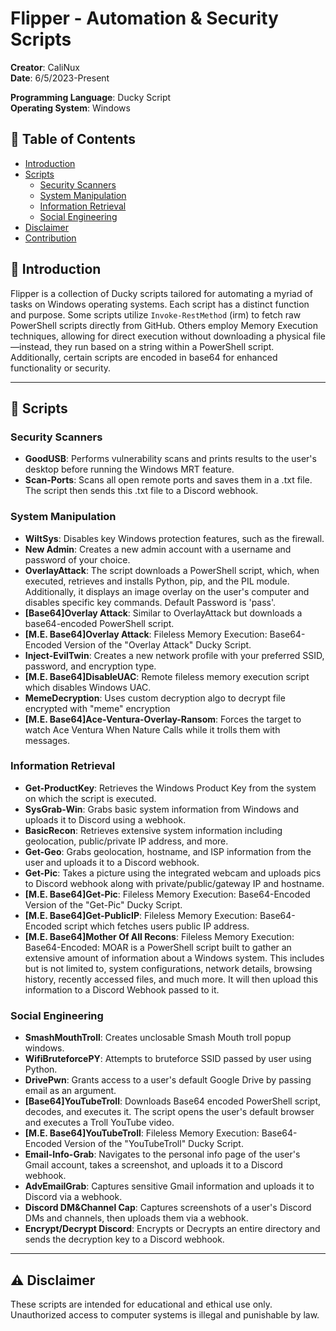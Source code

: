 # Flipper - Automation & Security Scripts
**Creator**: CaliNux  
**Date**: 6/5/2023-Present

**Programming Language**: Ducky Script  
**Operating System**: Windows

## 📌 Table of Contents
- [Introduction](#introduction)
- [Scripts](#scripts)
    - [Security Scanners](#security-scanners)
    - [System Manipulation](#system-manipulation)
    - [Information Retrieval](#information-retrieval)
    - [Social Engineering](#social-engineering)
- [Disclaimer](#disclaimer)
- [Contribution](#contribution)

## 📜 Introduction

Flipper is a collection of Ducky scripts tailored for automating a myriad of tasks on Windows operating systems. Each script has a distinct function and purpose. Some scripts utilize `Invoke-RestMethod` (irm) to fetch raw PowerShell scripts directly from GitHub. Others employ Memory Execution techniques, allowing for direct execution without downloading a physical file—instead, they run based on a string within a PowerShell script. Additionally, certain scripts are encoded in base64 for enhanced functionality or security.

---

## 📜 Scripts

### Security Scanners
- **GoodUSB**: Performs vulnerability scans and prints results to the user's desktop before running the Windows MRT feature.
- **Scan-Ports**: Scans all open remote ports and saves them in a .txt file. The script then sends this .txt file to a Discord webhook.
  
### System Manipulation
- **WiltSys**: Disables key Windows protection features, such as the firewall.
- **New Admin**: Creates a new admin account with a username and password of your choice.
- **OverlayAttack**: The script downloads a PowerShell script, which, when executed, retrieves and installs Python, pip, and the PIL module. Additionally, it displays an image overlay on the user's computer and disables specific key commands. Default Password is 'pass'.
- **[Base64]Overlay Attack**: Similar to OverlayAttack but downloads a base64-encoded PowerShell script.
- **[M.E. Base64]Overlay Attack**: Fileless Memory Execution: Base64-Encoded Version of the "Overlay Attack" Ducky Script.
- **Inject-EvilTwin**: Creates a new network profile with your preferred SSID, password, and encryption type.
- **[M.E. Base64]DisableUAC**: Remote fileless memory execution script which disables Windows UAC.
- **MemeDecryption**: Uses custom decryption algo to decrypt file encrypted with "meme" encryption
- **[M.E. Base64]Ace-Ventura-Overlay-Ransom**: Forces the target to watch Ace Ventura When Nature Calls while it trolls them with messages.

### Information Retrieval
- **Get-ProductKey**: Retrieves the Windows Product Key from the system on which the script is executed.
- **SysGrab-Win**: Grabs basic system information from Windows and uploads it to Discord using a webhook.
- **BasicRecon**: Retrieves extensive system information including geolocation, public/private IP address, and more.
- **Get-Geo**: Grabs geolocation, hostname, and ISP information from the user and uploads it to a Discord webhook.
- **Get-Pic**: Takes a picture using the integrated webcam and uploads pics to Discord webhook along with private/public/gateway IP and hostname.
- **[M.E. Base64]Get-Pic**: Fileless Memory Execution: Base64-Encoded Version of the "Get-Pic" Ducky Script.
- **[M.E. Base64]Get-PublicIP**: Fileless Memory Execution: Base64-Encoded script which fetches users public IP address.
- **[M.E. Base64]Mother Of All Recons**: Fileless Memory Execution: Base64-Encoded: MOAR is a PowerShell script built to gather an extensive amount of information about a Windows system. This includes but is not limited to, system configurations, network details, browsing history, recently accessed files, and much more. It will then upload this information to a Discord Webhook passed to it.
  
### Social Engineering
- **SmashMouthTroll**: Creates unclosable Smash Mouth troll popup windows.
- **WifiBruteforcePY**: Attempts to bruteforce SSID passed by user using Python.
- **DrivePwn**: Grants access to a user's default Google Drive by passing email as an argument.
- **[Base64]YouTubeTroll**: Downloads Base64 encoded PowerShell script, decodes, and executes it. The script opens the user's default browser and executes a Troll YouTube video.
- **[M.E. Base64]YouTubeTroll**: Fileless Memory Execution: Base64-Encoded Version of the "YouTubeTroll" Ducky Script.
- **Email-Info-Grab**: Navigates to the personal info page of the user's Gmail account, takes a screenshot, and uploads it to a Discord webhook.
- **AdvEmailGrab**: Captures sensitive Gmail information and uploads it to Discord via a webhook.
- **Discord DM&Channel Cap**: Captures screenshots of a user's Discord DMs and channels, then uploads them via a webhook.
- **Encrypt/Decrypt Discord**: Encrypts or Decrypts an entire directory and sends the decryption key to a Discord webhook.

---

## ⚠️ Disclaimer

These scripts are intended for educational and ethical use only. Unauthorized access to computer systems is illegal and punishable by law.
